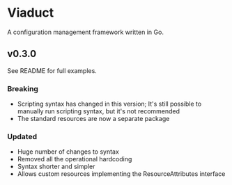 # Viaduct

A configuration management framework written in Go.

## v0.3.0

See README for full examples.

### Breaking

- Scripting syntax has changed in this version; It's still possible to manually
run scripting syntax, but it's not recommended
- The standard resources are now a separate package

### Updated

- Huge number of changes to syntax
- Removed all the operational hardcoding
- Syntax shorter and simpler
- Allows custom resources implementing the ResourceAttributes interface
